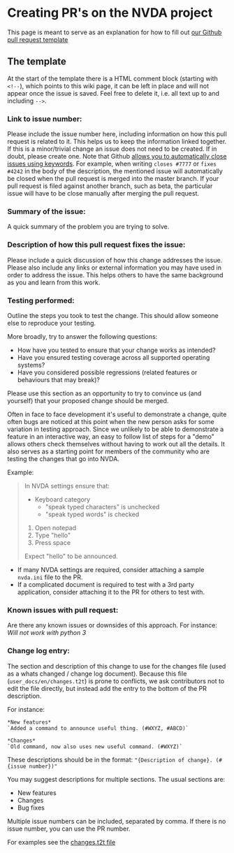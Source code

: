 # Creating PR's on the NVDA project

This page is meant to serve as an explanation for how to fill out [our Github pull request template](https://github.com/nvaccess/nvda/blob/master/.github/PULL_REQUEST_TEMPLATE.md)

## The template
At the start of the template there is a HTML comment block (starting with `<!--`), which points to this wiki page, it can be left in place and will not appear once the issue is saved. Feel free to delete it, i.e. all text up to and including `-->`.

### Link to issue number:
Please include the issue number here, including information on how this pull request is related to it. This helps us to keep the information linked together. If this is a minor/trivial change an issue does not need to be created. If in doubt, please create one.
Note that Github [allows you to automatically close issues using keywords](https://help.github.com/en/articles/closing-issues-using-keywords). For example, 
when writing `closes #7777` or `fixes #4242` in the body of the description, the mentioned issue will automatically be closed when the pull request is merged into the master branch. If your pull request is filed against another branch, such as beta, the particular issue will have to be close manually after merging the pull request.

### Summary of the issue:
A quick summary of the problem you are trying to solve.

### Description of how this pull request fixes the issue:
Please include a quick discussion of how this change addresses the issue. Please also include any links or external information you may have used in order to address the issue. This helps others to have the same background as you and learn from this work.

### Testing performed:
Outline the steps you took to test the change. This should allow someone else to reproduce your testing.

More broadly, try to answer the following questions:
- How have you tested to ensure that your change works as intended?
- Have you ensured testing coverage across all supported operating systems?
- Have you considered possible regressions (related features or behaviours that may break)?

Please use this section as an opportunity to try to convince us (and yourself) that your proposed change should be merged. 

Often in face to face development it's useful to demonstrate a change, quite often bugs are noticed at this point when the new person asks for some variation in testing approach. Since we unlikely to be able to demonstrate a feature in an interactive way, an easy to follow list of steps for a "demo" allows others check themselves without having to work out all the details. It also serves as a starting point for members of the community who are testing the changes that go into NVDA.

Example:
> In NVDA settings ensure that:
> - Keyboard category
>   - "speak typed characters" is unchecked
>   - "speak typed words" is checked
>
> 1. Open notepad
> 2. Type "hello"
> 3. Press space
>
> Expect "hello" to be announced.

- If many NVDA settings are required, consider attaching a sample `nvda.ini` file to the PR.
- If a complicated document is required to test with a 3rd party application, consider attaching it to the PR for others to test with.

### Known issues with pull request:
Are there any known issues or downsides of this approach. For instance: _Will not work with python 3_

### Change log entry:
The section and description of this change to use for the changes file (used as a whats changed / change log document). Because this file (`user_docs/en/changes.t2t`) is prone to conflicts, we ask contributors not to edit the file directly, but instead add the entry to the bottom of the PR description.

For instance:
```
*New features*
`Added a command to announce useful thing. (#WXYZ, #ABCD)`

*Changes*
`Old command, now also uses new useful command. (#WXYZ)`
```

These descriptions should be in the format: `"{Description of change}. (#{issue number})"`

You may suggest descriptions for multiple sections. The usual sections are:
 
* New features
* Changes
* Bug fixes

Multiple issue numbers can be included, separated by comma. If there is no issue number, you can use the PR number.

For examples see the [changes.t2t file](https://github.com/nvaccess/nvda/blob/master/user_docs/en/changes.t2t)